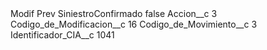 <?xml version="1.0" encoding="UTF-8"?>
<CustomMetadata xmlns="http://soap.sforce.com/2006/04/metadata" xmlns:xsi="http://www.w3.org/2001/XMLSchema-instance" xmlns:xsd="http://www.w3.org/2001/XMLSchema">
    <label>Modif Prev SiniestroConfirmado</label>
    <protected>false</protected>
    <values>
        <field>Accion__c</field>
        <value xsi:type="xsd:string">3</value>
    </values>
    <values>
        <field>Codigo_de_Modificacion__c</field>
        <value xsi:type="xsd:string">16</value>
    </values>
    <values>
        <field>Codigo_de_Movimiento__c</field>
        <value xsi:type="xsd:string">3</value>
    </values>
    <values>
        <field>Identificador_CIA__c</field>
        <value xsi:type="xsd:string">1041</value>
    </values>
</CustomMetadata>
